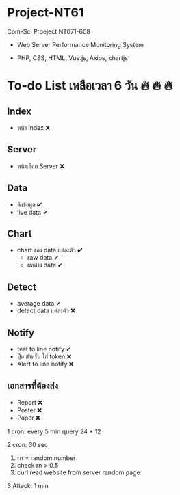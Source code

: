# Project-NT61
Com-Sci Proeject NT071-608 

- Web Server Performance Monitoring System 

- PHP, CSS, HTML, Vue.js, Axios, chartjs

# To-do List เหลือเวลา 6 วัน  🔥  🔥  🔥 

## Index
- หน้า index &#10060;

## Server
- หน้าเลือก Server &#10060;

## Data
- ดึงข้อมูล  &#10004; 
- live data &#10004;

## Chart
- chart ของ data แต่ละตัว &#10004;
    - raw data &#10004;
    - ผลต่าง data &#10004;

## Detect
- average data &#10004;
- detect data แต่ละตัว &#10060;

## Notify
- test to line notify &#10004;
- ปุ่ม สำหรับ ใส่ token &#10060;
- Alert to line notify &#10060;

## เอกสารที่ต้องส่ง
- Report &#10060;
- Poster &#10060;
- Paper &#10060;

1 cron: every 5 min query
24 * 12

2 cron: 30 sec
1. rn = random number
2. check rn > 0.5
3. curl read website from server
random page

3 Attack: 1 min
